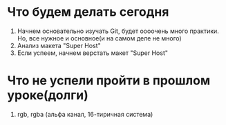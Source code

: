 # Что будем делать сегодня
1) Начнем основательно изучать Git, будет оооочень много практики. Но, все нужное и основное(и на самом деле не много)
2) Анализ макета "Super Host"
3) Если успеем, начнем верстать макет "Super Host"

# Что не успели пройти в прошлом уроке(долги)
1) rgb, rgba (альфа канал, 16-тиричная система)

